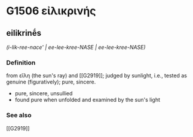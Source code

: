 # G1506 εἰλικρινής

## eilikrinḗs

_(i-lik-ree-nace' | ee-lee-kree-NASE | ee-lee-kree-NASE)_

### Definition

from εἵλη (the sun's ray) and [[G2919]]; judged by sunlight, i.e., tested as genuine (figuratively); pure, sincere.

- pure, sincere, unsullied
- found pure when unfolded and examined by the sun's light

### See also

[[G2919]]

